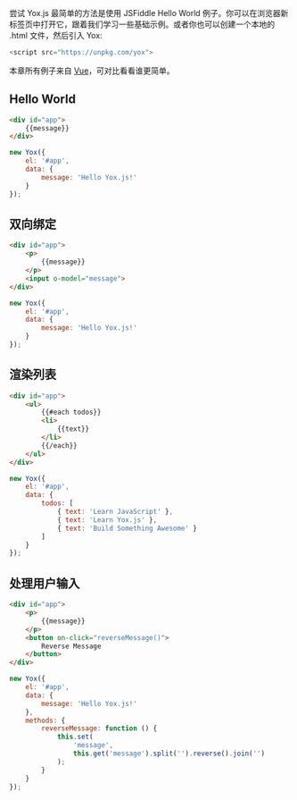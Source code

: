 尝试 Yox.js 最简单的方法是使用 JSFiddle Hello World 例子。你可以在浏览器新标签页中打开它，跟着我们学习一些基础示例。或者你也可以创建一个本地的 .html 文件，然后引入 Yox:

```javascript
<script src="https://unpkg.com/yox">
```

本章所有例子来自 [Vue](http://cn.vuejs.org/guide/)，可对比看看谁更简单。

## Hello World

```html
<div id="app">
    {{message}}
</div>
```

```javascript
new Yox({
    el: '#app', 
    data: { 
        message: 'Hello Yox.js!'
    }
});
```

## 双向绑定

```html
<div id="app">
    <p>
        {{message}}
    </p>
    <input o-model="message">
</div>
```

```javascript
new Yox({
    el: '#app', 
    data: { 
        message: 'Hello Yox.js!'
    }
});
```

## 渲染列表

```html
<div id="app">
    <ul>
        {{#each todos}}        
        <li>
            {{text}}
        </li>
        {{/each}}
    </ul>
</div>
```

```javascript
new Yox({ 
    el: '#app', 
    data: { 
        todos: [ 
            { text: 'Learn JavaScript' }, 
            { text: 'Learn Yox.js' }, 
            { text: 'Build Something Awesome' } 
        ]
    }
});
```

## 处理用户输入

```html
<div id="app">
    <p>
        {{message}}
    </p>
    <button on-click="reverseMessage()">
        Reverse Message
    </button>
</div>
```

```javascript
new Yox({ 
    el: '#app', 
    data: { 
        message: 'Hello Yox.js!'
    },
    methods: {
        reverseMessage: function () {
            this.set(
                'message',
                this.get('message').split('').reverse().join('')
            );
        }
    }
});
```

